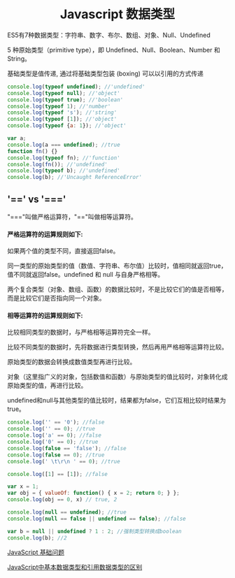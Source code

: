 <h1 align="center"> Javascript 数据类型</h1>

ES5有7种数据类型：字符串、数字、布尔、数组、对象、Null、Undefined

5 种原始类型（primitive type），即 Undefined、Null、Boolean、Number 和 String。

基础类型是值传递, 通过将基础类型包装 (boxing) 可以以引用的方式传递

```javascript
console.log(typeof undefined); //'undefined'
console.log(typeof null); //'object'
console.log(typeof true); //'boolean'
console.log(typeof 1); //'number'
console.log(typeof 's'); //'string'
console.log(typeof [1]); //'object'
console.log(typeof {a: 1}); //'object'

var a;
console.log(a === undefined); //true
function fn() {}
console.log(typeof fn); //'function'
console.log(fn()); //'undefined'
console.log(typeof b); //'undefined'
console.log(b); //'Uncaught ReferenceError'

```

'==' vs '==='
-

"==="叫做严格运算符，"=="叫做相等运算符。

#### 严格运算符的运算规则如下:

如果两个值的类型不同，直接返回false。

同一类型的原始类型的值（数值、字符串、布尔值）比较时，值相同就返回true，值不同就返回false。undefined 和 null 与自身严格相等。

两个复合类型（对象、数组、函数）的数据比较时，不是比较它们的值是否相等，而是比较它们是否指向同一个对象。

#### 相等运算符的运算规则如下:

比较相同类型的数据时，与严格相等运算符完全一样。

比较不同类型的数据时，先将数据进行类型转换，然后再用严格相等运算符比较。

原始类型的数据会转换成数值类型再进行比较。

对象（这里指广义的对象，包括数值和函数）与原始类型的值比较时，对象转化成原始类型的值，再进行比较。

undefined和null与其他类型的值比较时，结果都为false，它们互相比较时结果为true。

```javascript
console.log('' == '0'); //false
console.log('' == 0); //true
console.log('a' == 0); //false
console.log('0' == 0); //true
console.log(false == 'false'); //false
console.log(false == 0); //true
console.log(' \t\r\n ' == 0); //true

console.log([1] == [1]); //false

var x = 1;
var obj = { valueOf: function() { x = 2; return 0; } };
console.log(obj == 0, x) // true, 2

console.log(null == undefined); //true
console.log(null == false || undefined == false); //false

var b = null || undefined ? 1 : 2; //强制类型转换成boolean
console.log(b); //2
```


<a href="https://github.com/ElemeFE/node-interview/blob/master/sections/zh-cn/common.md#%E7%B1%BB%E5%9E%8B%E5%88%A4%E6%96%AD" target="_blank">JavaScript 基础问题</a>

<a href="https://www.cnblogs.com/cxying93/p/6106469.html" target="_blank">JavaScript中基本数据类型和引用数据类型的区别</a>

